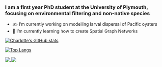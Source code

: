 ### I am a first year PhD student at the University of Plymouth, focusing on environmental filtering and non-native species

- ✍️ I’m currently working on modelling larval dispersal of Pacific oysters 
- 💭 I’m currently learning how to create Spatial Graph Networks

[![Charlotte's GitHub stats](https://github-readme-stats.vercel.app/api?username=cclubley&count_private=true&show_icons=true&theme=tokyonight&hide_border=true)](https://github.com/cclubley/github-readme-stats)

[![Top Langs](https://github-readme-stats.vercel.app/api/top-langs/?username=cclubley&langs_count=2&layout=compact&theme=tokyonight&hide_border=true)](https://github.com/cclubley/github-readme-stats)

<a href="https://github.com/cclubley/cclubley">
  <img align="center" src="https://github-readme-stats.vercel.app/api/top-langs/?username=cclubley&langs_count=2&layout=compact&theme=tokyonight&hide_border=true" />
</a>
<a href="https://github.com/cclubley/cclubley">
  <img align="center" src="https://github-readme-stats.vercel.app/api?username=cclubley&count_private=true&show_icons=true&theme=tokyonight&hide_border=true" />
</a>
